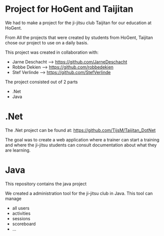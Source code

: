 # Project for HoGent and Taijitan 

We had to make a project for the ji-jitsu club Taijitan for our education at HoGent.

From All the projects that were created by students from HoGent, Taijitan chose our project to use on a daily basis.

This project was created in collaboration with: 
* Jarne Deschacht --> https://github.com/JarneDeschacht
* Robbe Dekien --> https://github.com/robbedekien 
* Stef Verlinde --> https://github.com/StefVerlinde


The project consisted out of 2 parts
* .Net
* Java

# .Net

The .Net project can be found at: https://github.com/TijsM/Taijitan_DotNet


The goal was to create a web application where a trainer can start a training and where the ji-jitsu students can consult documentation about what they are learning.

# Java

This repository contains the java project

We created a administration tool for the ji-jitsu club in Java. 
This tool can manage
* all users
* activities
* sessions
* scoreboard
* ...
